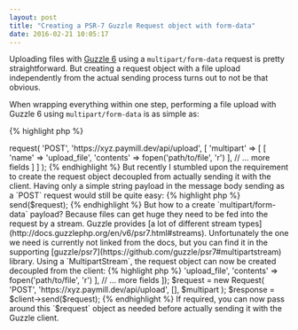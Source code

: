 ```yaml
---
layout: post
title: "Creating a PSR-7 Guzzle Request object with form-data"
date: 2016-02-21 10:05:17
---
```


Uploading files with [Guzzle 6](http://docs.guzzlephp.org/en/v6/) using 
a `multipart/form-data` request is pretty straightforward. But creating 
a request object with a file upload independently from the actual sending
process turns out to not be that obvious.

When wrapping everything within one step, performing a file upload with 
Guzzle 6 using `multipart/form-data` is as simple as:

{% highlight php %}
<?php

use GuzzleHttp\Client;

$client = new Client();
$response = $client->request(
    'POST', 
    'https://xyz.paymill.dev/api/upload', 
    [
        'multipart' => [
            [
                'name' => 'upload_file',
                'contents' => fopen('path/to/file', 'r')
            ],
            // ... more fields
        ]
    ]
);
{% endhighlight %}

But recently I stumbled upon the requirement to create the request object 
decoupled from actually sending it with the client. Having only a simple 
string payload in the message body sending as a `POST` request would still
be quite easy:

{% highlight php %}
<?php

use GuzzleHttp\Psr7\Request;

$payload = 'My payload';
$request = new Request(
    'POST', 
    'https://xyz.paymill.dev/api/upload', 
    [], 
    $payload
);
$response = $client->send($request);
{% endhighlight %}

But how to a create `multipart/form-data` payload? Because files can get huge 
they need to be fed into the request by a stream. Guzzle provides [a lot of 
different stream types](http://docs.guzzlephp.org/en/v6/psr7.html#streams).
Unfortunately the one we need is currently not linked from the docs, but you 
can find it in the supporting 
[guzzle/psr7](https://github.com/guzzle/psr7#multipartstream) library. Using
a `MultipartStream`, the request object can now be created decoupled from the 
client:

{% highlight php %}
<?php

use GuzzleHttp\Psr7\Request;
use GuzzleHttp\Psr7\MultipartStream;

$multipart = new MultipartStream([
    [
        'name' => 'upload_file',
        'contents' => fopen('path/to/file', 'r')
    ],
    // ... more fields
]);
$request = new Request(
    'POST', 
    'https://xyz.paymill.dev/api/upload', 
    [], 
    $multipart
);
$response = $client->send($request);
{% endhighlight %}

If required, you can now pass around this `$request` object as needed
before actually sending it with the Guzzle client.
